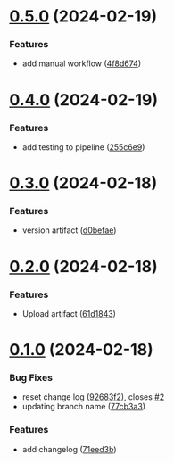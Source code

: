 # [0.5.0](https://github.com/ellenmirsas/greetings-ci/compare/v0.4.0...v0.5.0) (2024-02-19)


### Features

* add manual workflow ([4f8d674](https://github.com/ellenmirsas/greetings-ci/commit/4f8d6740f77f130e4928fb5e853174000ee45720))



# [0.4.0](https://github.com/ellenmirsas/greetings-ci/compare/v0.3.0...v0.4.0) (2024-02-19)


### Features

* add testing to pipeline ([255c6e9](https://github.com/ellenmirsas/greetings-ci/commit/255c6e9dfa0565af68b4700bee79f4b8eeec9993))



# [0.3.0](https://github.com/ellenmirsas/greetings-ci/compare/v0.2.0...v0.3.0) (2024-02-18)


### Features

* version artifact ([d0befae](https://github.com/ellenmirsas/greetings-ci/commit/d0befae6b7ff68cee82cc363c02e78aea07cfc72))



# [0.2.0](https://github.com/ellenmirsas/greetings-ci/compare/v0.1.0...v0.2.0) (2024-02-18)


### Features

* Upload artifact ([61d1843](https://github.com/ellenmirsas/greetings-ci/commit/61d1843f98dee2f145c3c9b378afc73509b5d52b))



# [0.1.0](https://github.com/ellenmirsas/greetings-ci/compare/71eed3bf25e497bd68147d92b22054e920ffe3d5...v0.1.0) (2024-02-18)


### Bug Fixes

* reset change log ([92683f2](https://github.com/ellenmirsas/greetings-ci/commit/92683f2d9ed0e0a4418077a6d7dbdb781be70863)), closes [#2](https://github.com/ellenmirsas/greetings-ci/issues/2)
* updating branch name ([77cb3a3](https://github.com/ellenmirsas/greetings-ci/commit/77cb3a34dbcdaaef36ae50f0d169e55614823a8f))


### Features

* add changelog ([71eed3b](https://github.com/ellenmirsas/greetings-ci/commit/71eed3bf25e497bd68147d92b22054e920ffe3d5))



